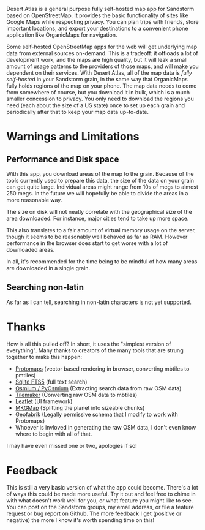 Desert Atlas is a general purpose fully self-hosted map app for Sandstorm based on OpenStreetMap. It provides the basic functionality of sites like Google Maps while respecting privacy. You can plan trips with friends, store important locations, and export your destinations to a convenient phone application like OrganicMaps for navigation.

Some self-hosted OpenStreetMap apps for the web will get underlying map data from external sources on-demand. This is a tradeoff: it offloads a lot of development work, and the maps are high quality, but it will leak a small amount of usage patterns to the providers of those maps, and will make you dependent on their services. With Desert Atlas, all of the map data is *fully self-hosted* in your Sandstorm grain, in the same way that OrganicMaps fully holds regions of the map on your phone. The map data needs to come from somewhere of course, but you download it in bulk, which is a much smaller concession to privacy. You only need to download the regions you need (each about the size of a US state) once to set up each grain and periodically after that to keep your map data up-to-date.

# Warnings and Limitations

## Performance and Disk space

With this app, you download areas of the map to the grain. Because of the tools currently used to prepare this data, the size of the data on your grain can get quite large. Individual areas might range from 10s of megs to almost 250 megs. In the future we will hopefully be able to divide the areas in a more reasonable way.

The size on disk will not neatly correlate with the geographical size of the area downloaded. For instance, major cities tend to take up more space.

This also translates to a fair amount of virtual memory usage on the server, though it seems to be reasonably well behaved as far as RAM. However performance in the browser does start to get worse with a lot of downloaded areas.

In all, it's recommended for the time being to be mindful of how many areas are downloaded in a single grain.

## Searching non-latin

As far as I can tell, searching in non-latin characters is not yet supported.

# Thanks

How is all this pulled off? In short, it uses the "simplest version of everything". Many thanks to creators of the many tools that are strung together to make this happen:

* [Protomaps](https://protomaps.com) (vector based rendering in browser, converting mbtiles to pmtiles)
* [Sqlite FTS5](https://www.sqlite.org/fts5.html) (full text search)
* [Osmium / PyOsmium](https://osmcode.org/pyosmium/) (Extracting search data from raw OSM data)
* [Tilemaker](https://github.com/systemed/tilemaker/) (Converting raw OSM data to mbtiles)
* [Leaflet](https://leafletjs.com/) (UI framework)
* [MKGMap](https://www.mkgmap.org.uk/download/splitter.html) (Splitting the planet into sizeable chunks)
* [Geofabrik](https://shortbread.geofabrik.de/schema/) (Legally permissive schema that I modify to work with Protomaps)
* Whoever is invloved in generating the raw OSM data, I don't even know where to begin with all of that.

I may have even missed one or two, apologies if so!

# Feedback

This is still a very basic version of what the app could become. There's a lot of ways this could be made more useful. Try it out and feel free to chime in with what doesn't work well for you, or what feature you might like to see. You can post on the Sandstorm groups, my email address, or file a feature request or bug report on Github. The more feedback I get (positive or negative) the more I know it's worth spending time on this!
